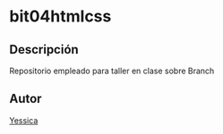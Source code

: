 # bit04htmlcss
## Descripción
Repositorio empleado para taller en clase sobre Branch
## Autor
[Yessica](https://www.linkedin.com/in/yessica-camargo98/)

